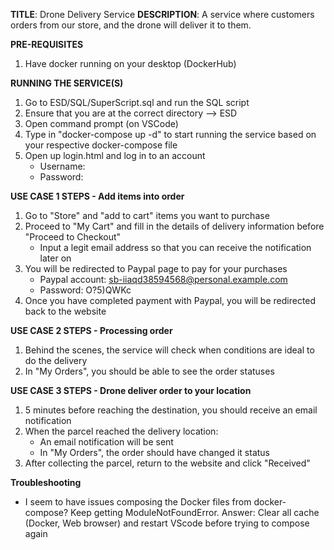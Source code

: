**TITLE**: Drone Delivery Service
**DESCRIPTION**: A service where customers orders from our store, and the drone will deliver it to them.

**PRE-REQUISITES**
1. Have docker running on your desktop (DockerHub)

**RUNNING THE SERVICE(S)**
1. Go to ESD/SQL/SuperScript.sql and run the SQL script
2. Ensure that you are at the correct directory --> ESD
3. Open command prompt (on VSCode)
4. Type in "docker-compose up -d" to start running the service based on your respective docker-compose file
5. Open up login.html and log in to an account
    - Username: 
    - Password:

**USE CASE 1 STEPS - Add items into order**
1. Go to "Store" and "add to cart" items you want to purchase
2. Proceed to "My Cart" and fill in the details of delivery information before "Proceed to Checkout"
    - Input a legit email address so that you can receive the notification later on
3. You will be redirected to Paypal page to pay for your purchases
    - Paypal account: sb-iiaqd38594568@personal.example.com
    - Password: O?5)QWKc
4. Once you have completed payment with Paypal, you will be redirected back to the website

**USE CASE 2 STEPS - Processing order**
1. Behind the scenes, the service will check when conditions are ideal to do the delivery
2. In "My Orders", you should be able to see the order statuses

**USE CASE 3 STEPS - Drone deliver order to your location**
1. 5 minutes before reaching the destination, you should receive an email notification
2. When the parcel reached the delivery location:
    - An email notification will be sent
    - In "My Orders", the order should have changed it status
3. After collecting the parcel, return to the website and click "Received"

**Troubleshooting**
- I seem to have issues composing the Docker files from docker-compose? Keep getting ModuleNotFoundError.
Answer: Clear all cache (Docker, Web browser) and restart VScode before trying to compose again